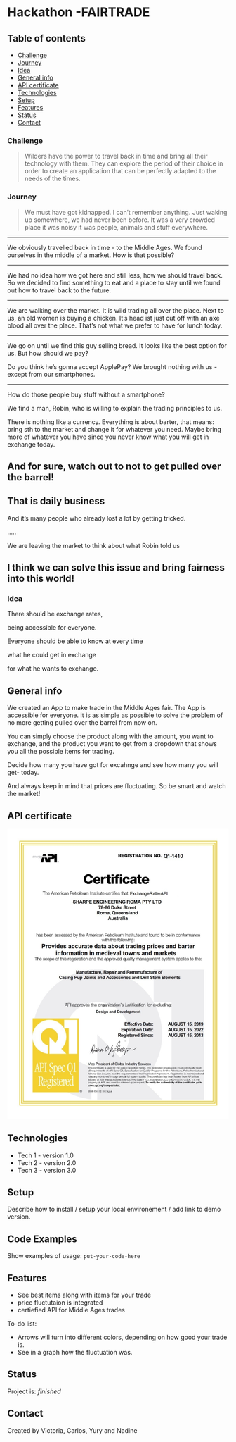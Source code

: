 # Hackathon -FAIRTRADE



## Table of contents
* [Challenge](#challenge)
* [Journey](#journey)
* [Idea](#idea)
* [General info](#general-info)
* [API certificate](#api-certificate)
* [Technologies](#technologies)
* [Setup](#setup)
* [Features](#features)
* [Status](#status)
* [Contact](#contact)


### Challenge
> Wilders have the power to travel back in time and bring all their technology with them. They can explore the period of their choice in order to create an application that can be perfectly adapted to the needs of the times.



### Journey
> We must have got kidnapped.
I can’t remember anything.
Just waking up somewhere,
we had never been before.
It was a very crowded place
it was noisy
it was people, animals and stuff everywhere.

**** 

We obviously travelled back in time -
to the Middle Ages.
We found ourselves in the middle of a market.
How is that possible?

****

We had no idea how we got here
and still less, how we should travel back.
So we decided to find something to eat and
a place to stay until we found out 
how to travel back to the future.

****

We are walking over the market.
It is wild trading all over the place.
Next to us, an old women is buying a chicken.
It’s head ist just cut off with an axe
blood all over the place.
That’s not what we prefer to have for lunch today.

****

We go on until we find this guy selling bread.
It looks like the best option for us.
But how should we pay?


Do you think he’s gonna accept ApplePay?
We brought nothing with us - 
except from our smartphones.

****

How do those people buy stuff without a smartphone?

We find a man, Robin, who is willing to explain the trading principles to us.

There is nothing like a currency.
Everything is about barter, that means:
bring sth to the market and change it for whatever you need.
Maybe bring more of whatever you have
since you never know what you will get in exchange today.

## And for sure, watch out to not to get pulled over the barrel!

## That is daily business

And it’s many people who already lost a lot by getting tricked.

…..

We are leaving the market to think about what Robin told us

## I think we can solve this issue and bring fairness into this world!



### Idea

There should be exchange rates,

being accessible for everyone.

Everyone should be able to know at every time

what he could get in exchange 

for what he wants to exchange.



## General info
We created an App to make trade in the Middle Ages fair.
The App is accessible for everyone.
It is as simple as possible to solve the problem of
no more getting pulled over the barrel from now on.

You can simply choose the product along with the amount,
you want to exchange, and the product you want to get
from a dropdown that shows you 
all the possible items for trading. 

Decide how many you have got for excahnge and
see how many you will get- today.

And always keep in mind that prices are fluctuating.
So be smart and watch the market!


## API certificate
![API certificate](./img/certificate.jpg)


## Technologies
* Tech 1 - version 1.0
* Tech 2 - version 2.0
* Tech 3 - version 3.0


## Setup
Describe how to install / setup your local environement / add link to demo version.


## Code Examples
Show examples of usage:
`put-your-code-here`


## Features
* See best items along with items for your trade
* price fluctutaion is integrated
* certiefied API for Middle Ages trades

To-do list:
* Arrows will turn into different colors, depending on how good your trade is.
* See in a graph how the fluctuation was.


## Status
Project is: _finished_


## Contact
Created by Victoria, Carlos, Yury and Nadine






